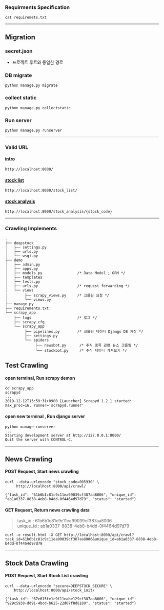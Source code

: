 ### Requirments Specification

`cat requiremets.txt`

---
## Migration

### secret.json  
- 프로젝트 루트와 동일한 경로

### DB migrate  
```
python manage.py migrate
```

### collect static  
```
python manage.py collectstatic
```

### Run server  
```
python manage.py runserver
```

---
### Valid URL

#### [intro](http://localhost:8000/)  
```
http://localhost:8000/
```  

#### [stock list](http://localhost:8000/stock_list/)  
```
http://localhost:8000/stock_list/
```  

#### [stock analysis](http://localhost:8000/stock_analysis/{stock_code})  
```
http://localhost:8000/stock_analysis/{stock_code}
```   


---
### Crawling Implements 

```
.
├── deepstock
│   ├── settings.py
│   ├── urls.py
│   └── wsgi.py
├── demo
│   ├── admin.py
│   ├── apps.py
│   ├── models.py                /* Data Model ; ORM */
│   ├── templates
│   ├── tests.py
│   ├── urls.py                  /* request forwarding */
│   └── views
│        ├── scrapy_views.py     /* 크롤링 요청 */
│        └── views.py          
├── manage.py
├── requirements.txt
└── scrapy_app
    ├── logs                     /* 로그 */
    ├── scrapy.cfg
    └── scrapy_app
         ├── pipelines.py        /* 크롤링 데이터 Django DB 저장 */
         ├── settings.py
         └── spiders
              ├── newsbot.py      /* 주식 종목 관련 뉴스 크롤링 */
              └── stockbot.py     /* 주식 데이터 가져오기 */

```


## Test Crawling
#### open terminal, Run scrapy demon  
```
cd scrapy_app
scrapyd
...
2019-12-12T13:59:31+0900 [Launcher] Scrapyd 1.2.1 started: max_proc=16, runner='scrapyd.runner'
```
#### open new terminal , Run django server  
```
python manage runserver
...
Starting development server at http://127.0.0.1:8000/
Quit the server with CONTROL-C.
```
---
## News Crawling
#### POST Request, Start news crawling  
```
curl --data-urlencode "stock_code=005930" \
     http://localhost:8000/api/crawl/

{"task_id": "61b6b1c81c9c11ea99039cf387aa8006", "unique_id": "ab1a0337-8838-4eb8-b4dd-0f4464d97d79", "status": "started"}
```

#### GET Request, Return news crawling data  
> task_id : 61b6b1c81c9c11ea99039cf387aa8006  
> unique_id : ab1a0337-8838-4eb8-b4dd-0f4464d97d79  

```
curl -o result.html -X GET http://localhost:8000/api/crawl?task_id=61b6b1c81c9c11ea99039cf387aa8006&unique_id=ab1a0337-8838-4eb8-b4dd-0f4464d97d79
```

---
## Stock Data Crawling
#### POST Request, Start Stock List crawling
```
curl --data-urlencode "secure=DEEPSTOCK_SECURE" \
    http://localhost:8000/api/stock_init/

{"task_id": "67e615fe1c9f11eabe129cf387aa8006", "unique_id": "929c5938-dd91-4bcd-b625-22d07f8d8180", "status": "started"}
```